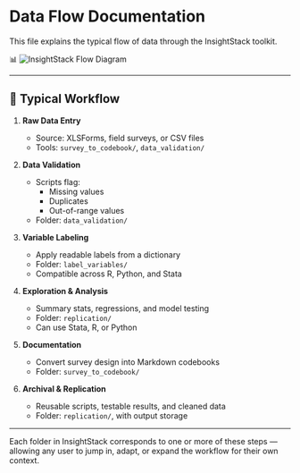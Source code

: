 # Data Flow Documentation

This file explains the typical flow of data through the InsightStack toolkit.

📊 ![InsightStack Flow Diagram](./docs/InsightStack_data_flow_diagram_clean.png)

---

## 🔄 Typical Workflow

1. **Raw Data Entry**
   - Source: XLSForms, field surveys, or CSV files
   - Tools: `survey_to_codebook/`, `data_validation/`

2. **Data Validation**
   - Scripts flag:
     - Missing values
     - Duplicates
     - Out-of-range values
   - Folder: `data_validation/`

3. **Variable Labeling**
   - Apply readable labels from a dictionary
   - Folder: `label_variables/`
   - Compatible across R, Python, and Stata

4. **Exploration & Analysis**
   - Summary stats, regressions, and model testing
   - Folder: `replication/`
   - Can use Stata, R, or Python

5. **Documentation**
   - Convert survey design into Markdown codebooks
   - Folder: `survey_to_codebook/`

6. **Archival & Replication**
   - Reusable scripts, testable results, and cleaned data
   - Folder: `replication/`, with output storage

---

Each folder in InsightStack corresponds to one or more of these steps — allowing any user to jump in, adapt, or expand the workflow for their own context.